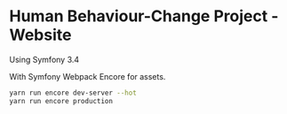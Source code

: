 Human Behaviour-Change Project - Website
======
Using Symfony 3.4

With Symfony Webpack Encore for assets.
```bash
yarn run encore dev-server --hot
yarn run encore production
```
